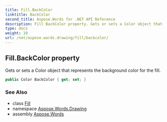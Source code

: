 ```yaml
---
title: Fill.BackColor
linktitle: BackColor
second_title: Aspose.Words for .NET API Reference
description: Fill BackColor property. Gets or sets a Color object that represents the background color for the fill in C#.
type: docs
weight: 10
url: /net/aspose.words.drawing/fill/backcolor/
---
```

## Fill.BackColor property

Gets or sets a Color object that represents the background color for the fill.

```csharp
public Color BackColor { get; set; }
```

### See Also

* class [Fill](../)
* namespace [Aspose.Words.Drawing](../../fill/)
* assembly [Aspose.Words](../../../)
